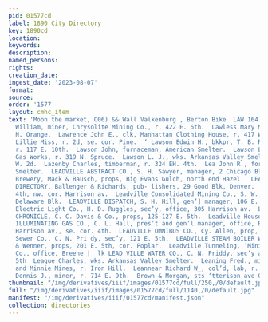 ```yaml
---
pid: 01577cd
label: 1890 City Directory
key: 1890cd
location: 
keywords: 
description: 
named_persons: 
rights: 
creation_date: 
ingest_date: '2023-08-07'
format: 
source: 
order: '1577'
layout: cmhc_item
text: 'Moon the market, O06) && Wall Valkenburg , Berton Bike  LAW 164 EA  Lawler
  William, miner, Chrysolite Mining Co., r. 422 E. 6th.  Lawless Mary Mrs., r. 610
  N. Orange.  Lawrence John E., clk, Manhattan Clothing House, r. 417 W. 4th.  Lawrence
  Lillie Miss, r. 2d, se. cor. Pine.  ‘ Lawson Edwin H., bkkpr, T. B. Ryan & Co.,
  r. 117 E. 10th.  Lawson John, furnaceman, American Smelter.  Lawson Lars C., fireman,
  Gas Works, r. 319 N. Spruce.  Lawson L. J., wks. Arkansas Valley Smelter, r. 318
  W. 2d.  Lazenby Charles, timberman, r. 324 EH. 4th.  Lea John R., foreman, Elgin
  Smelter.  LEADVILLE ABSTRACT CO., S. H. Sawyer, manager, 2 Chicago Blk.  Leadville
  Brewery, Mack & Bausch, props, Big Evans Gulch, north end Hazel.  LEADVILLE CITY
  DIRECTORY, Ballenger & Richards, pub- lishers, 29 Good Blk, Denver.  LEADVILLE CLUB,
  4th, nw. cor. Harrison av.  Leadville Consolidated Mining Co., S. W. Mudd, manager,
  Delaware Blk.  LEADVILLE DISPATCH, S. H. Hill, gen’] manager, 106 E. 4th.  Leadville
  Electric Light Co., H. D. Ruggles, sec’y, office, 305 Harrison av.  LEADVILLE EVENING
  CHRONICLE, C. C. Davis & Co., props, 125-127 E. 5th.  Leadville House, 222 E. 3d.  LEADVILLE
  ILLUMINATING GAS CO., C. L. Hall, pres’t and gen’l manager, office, Breene Blk,
  Harrison av., se. cor. 4th.  LEADVILLE OMNIBUS CO., Cy. Allen, prop, 144146 W. 4th.  Leadville
  Sewer Co., C. N. Pri dy, sec’y, 121 E. 5th.  LEADVILLE STEAM BOILER WORKES, McNee
  & Wenner, props, 201 E. 5th, cor. Poplar.  Leadville Tunneling, ’Mining and Drainage
  Co., office, Breene |  lk LEAD VILLE WATER CO., C. N. Priddy, sec’y and supt, 121
  5th  League Charles, wks. Arkansas Valley Smelter.  Leaning Fred., miner, A. Y.
  and Minnie Mines, r. Iron Hill.  Leannear Richard W_, col’d, lab, r. 914 N. Poplar.  Leary
  Dennis J., miner, r. 714 E. 9th.  Brown & Morgan, sts ‘tterison ave GHRISTY HATS          '
thumbnail: "/img/derivatives/iiif/images/01577cd/full/250,/0/default.jpg"
full: "/img/derivatives/iiif/images/01577cd/full/1140,/0/default.jpg"
manifest: "/img/derivatives/iiif/01577cd/manifest.json"
collection: directories
---
```


